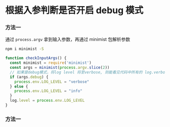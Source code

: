 # 根据入参判断是否开启 debug 模式

### 方法一

通过 `process.argv` 拿到输入参数，再通过 minimist 包解析参数

``` bash
npm i minimist -S
```

``` js
function checkInputArgs() {
  const minimist = require('minimist')
  const args = minimist(process.argv.slice(2))
  // 如果是debug模式，将log level 将至verbose, 则能看见代码中所有的 log.verbose 打印
  if (args.debug) {
    process.env.LOG_LEVEL = "verbose"
  } else {
    process.env.LOG_LEVEL = "info"
  }
  log.level = process.env.LOG_LEVEL
}
```

### 方法一